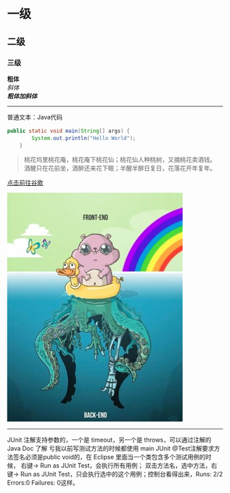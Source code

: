 # 一级
## 二级
### 三级
**粗体**<br>
*斜体*<br />
***粗体加斜体***<hr>

普通文本：Java代码<br>
<!--加上编程语言的名字-->
```java
public static void main(String[] args) {
        System.out.println("Hello World");
    }
```
<!--两个空格表示换行-->
> 桃花坞里桃花庵，桃花庵下桃花仙；桃花仙人种桃树，又摘桃花卖酒钱。  
> 酒醒只在花前坐，酒醉还来花下眠；半醒半醉日复日，花落花开年复年。  

[点击前往谷歌](https://www.google.com)


![图片不见了](https://github.com/TranskeiCastle/HelloWorld/blob/master/boot.jpg)


<hr>
JUnit 注解支持参数的，一个是 timeout，另一个是 throws，可以通过注解的 Java Doc 了解
亏我以前写测试方法的时候都使用 main
JUnit @Test注解要求方法签名必须是public void的，在 Eclipse 里面当一个类包含多个测试用例的时候，
右键-> Run as JUnit Test，会执行所有用例；
双击方法名，选中方法，右键-> Run as JUnit Test，只会执行选中的这个用例；控制台看得出来，Runs: 2/2 Errors:0 Failures: 0这样。
